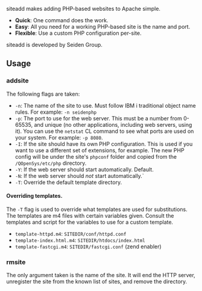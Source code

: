 siteadd makes adding PHP-based websites to Apache simple.

* **Quick**: One command does the work.
* **Easy**: All you need for a working PHP-based site is the name and port.
* **Flexible**: Use a custom PHP configuration per-site.

siteadd is developed by Seiden Group.

## Usage

### addsite

The following flags are taken:

* `-n`: The name of the site to use. Must follow IBM i traditional object name
  rules. For example: `-n seidenphp`
* `-p`: The port to use for the web server. This must be a number from 0-65535,
  and unique (no other applications, including web servers, using it). You can
  use the `netstat` CL command to see what ports are used on your system. For
  example: `-p 8080`.
* `-I`: If the site should have its own PHP configuration. This is used if you
  want to use a different set of extensions, for example. The new PHP config
  will be under the site's `phpconf` folder and copied from the
  `/QOpenSys/etc/php` directory.
* `-Y`: If the web server should start automatically. Default.
* `-N`: If the web server should *not* start automatically.`
* `-T`: Override the default template directory.

#### Overriding templates.

The `-T` flag is used to override what templates are used for substitutions.
The templates are m4 files with certain variables given. Consult the templates
and script for the variables to use for a custom template.

* `template-httpd.m4`: `SITEDIR/conf/httpd.conf`
* `template-index.html.m4`: `SITEDIR/htdocs/index.html`
* `template-fastcgi.m4`: `SITEDIR/fastcgi.conf` (zend enabler)

### rmsite

The only argument taken is the name of the site. It will end the HTTP server,
unregister the site from the known list of sites, and remove the directory.
